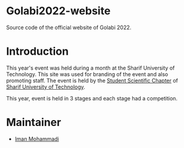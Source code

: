 # Golabi2022-website

Source code of the official website of Golabi 2022.

# Introduction
This year's event was held during a month at the Sharif University of Technology.
This site was used for branding of the event and also promoting staff.
The event is held by the [Student Scientific Chapter](http://ssc.ce.sharif.edu) of [Sharif University of Technology](http://sharif.edu).

This year, event is held in 3 stages and each stage had a competition.

# Maintainer
- [Iman Mohammadi](https://github.com/Imanm02)